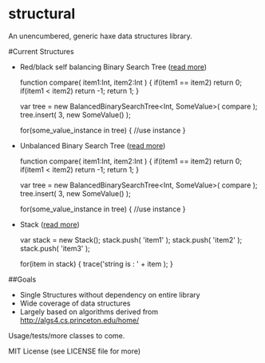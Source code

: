 structural
==========

An unencumbered, generic haxe data structures library.

#Current Structures

- Red/black self balancing Binary Search Tree ([read more](http://algs4.cs.princeton.edu/33balanced/))


	function compare( item1:Int, item2:Int ) {
		if(item1 == item2) return 0;
		if(item1 < item2) return -1;
		return 1;
	}
	
	var tree = new BalancedBinarySearchTree<Int, SomeValue>( compare );
	tree.insert( 3, new SomeValue() );
	
	for(some_value_instance in tree) {
		//use instance
	}

- Unbalanced Binary Search Tree ([read more](http://algs4.cs.princeton.edu/32bst/))

	function compare( item1:Int, item2:Int ) {
		if(item1 == item2) return 0;
		if(item1 < item2) return -1;
		return 1;
	}
	
	var tree = new BalancedBinarySearchTree<Int, SomeValue>( compare );
	tree.insert( 3, new SomeValue() );

	for(some_value_instance in tree) {
		//use instance
	}

- Stack ([read more](http://algs4.cs.princeton.edu/13stacks/))

	var stack = new Stack<String>();
		stack.push( 'item1' );
		stack.push( 'item2' );
		stack.push( 'item3' );

	for(item in stack) {
		trace('string is : ' + item );
	}

##Goals

- Single Structures without dependency on entire library
- Wide coverage of data structures 
- Largely based on algorithms derived from http://algs4.cs.princeton.edu/home/

Usage/tests/more classes to come.


MIT License (see LICENSE file for more)
